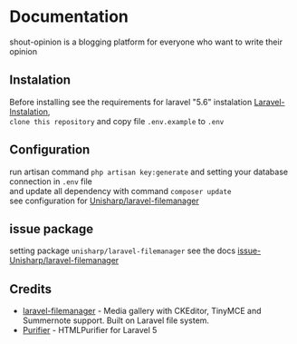 # Documentation

shout-opinion is a blogging platform for everyone who want to write their opinion

## Instalation

Before installing see the requirements for laravel "5.6" instalation 
[Laravel-Instalation](https://laravel.com/docs/5.6/installation#server-requirements),<br>
`clone this repository` and copy file `.env.example` to `.env`  <br>

## Configuration

run artisan command `php artisan key:generate` and setting your database connection in `.env` file <br>
and update all dependency with command `composer update` <br>
see configuration for [Unisharp/laravel-filemanager](https://unisharp.github.io/laravel-filemanager/installation)

## issue package 

setting package `unisharp/laravel-filemanager` see the docs [issue-Unisharp/laravel-filemanager](https://github.com/UniSharp/laravel-filemanager/issues/625)

## Credits 

* [laravel-filemanager](https://github.com/UniSharp/laravel-filemanager) - Media gallery with CKEditor, TinyMCE and Summernote support. Built on Laravel file system.
* [Purifier](https://github.com/mewebstudio/Purifier) - HTMLPurifier for Laravel 5
